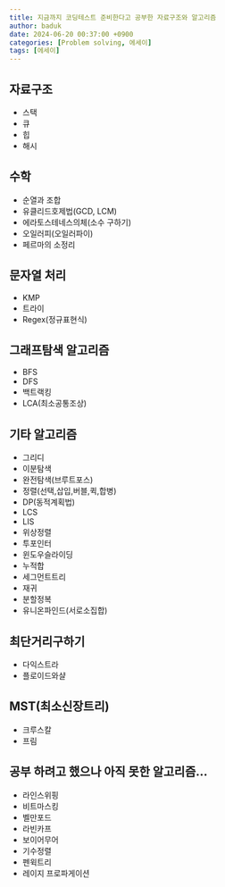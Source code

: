 ```yaml
---
title: 지금까지 코딩테스트 준비한다고 공부한 자료구조와 알고리즘
author: baduk
date: 2024-06-20 00:37:00 +0900
categories: [Problem solving, 에세이]
tags: [에세이]
---
```


## 자료구조
- 스택
- 큐
- 힙
- 해시

## 수학
- 순열과 조합
- 유클리드호제법(GCD, LCM)
- 에라토스테네스의체(소수 구하기)
- 오일러피(오일러파이)
- 페르마의 소정리

## 문자열 처리
- KMP
- 트라이
- Regex(정규표현식)

## 그래프탐색 알고리즘
- BFS
- DFS
- 백트랙킹
- LCA(최소공통조상)

## 기타 알고리즘
- 그리디
- 이분탐색
- 완전탐색(브루트포스)
- 정렬(선택,삽입,버블,퀵,합병)
- DP(동적계획법)
- LCS
- LIS
- 위상정렬
- 투포인터
- 윈도우슬라이딩
- 누적합
- 세그먼트트리
- 재귀
- 분할정복
- 유니온파인드(서로소집합)

## 최단거리구하기
- 다익스트라
- 플로이드와샬

## MST(최소신장트리)
- 크루스칼
- 프림

## 공부 하려고 했으나 아직 못한 알고리즘...
- 라인스위핑
- 비트마스킹
- 벨만포드
- 라빈카프
- 보이어무어
- 기수정렬
- 펜윅트리
- 레이지 프로파게이션